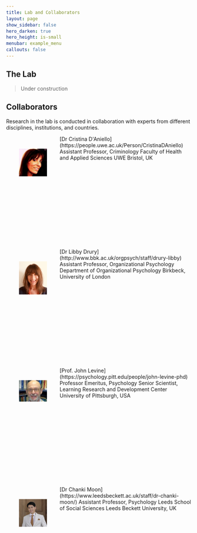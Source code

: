```yaml
---
title: Lab and Collaborators
layout: page
show_sidebar: false
hero_darken: true
hero_height: is-small
menubar: example_menu
callouts: false
---
```


## The Lab
> Under construction


## Collaborators

Research in the lab is conducted in collaboration with experts from different disciplines, institutions, and countries. 

<img src="/img/coll/cri.jpg" alt="CRI" width="15%" align="left" hspace="35" vspace="35">
[Dr Cristina D'Aniello](https://people.uwe.ac.uk/Person/CristinaDAniello)
Assistant Professor, Criminology
Faculty of Health and Applied Sciences
UWE Bristol, UK
<br>  
<br>
<br>  
<br>  
<br>
<br>  
<br>
<br>  
<br>  
<br>      
<br>  
<br>
<br>  
<br>  
<br>         
<img src="/img/coll/ld.jpg" alt="LD" width="15%" align="left" hspace="35" vspace="35">
[Dr Libby Drury](http://www.bbk.ac.uk/orgpsych/staff/drury-libby)
Assistant Professor, Organizational Psychology
Department of Organizational Psychology
Birkbeck, University of London
<br>  
<br>
<br>  
<br>  
<br>
<br>  
<br>
<br>  
<br>  
<br>      
<br>  
<br>
<br>  
<br>  
<br>  
<img src="/img/coll/levine_j.jpg" alt="JL" width="15%" align="left" hspace="35" vspace="35">
[Prof. John Levine](https://psychology.pitt.edu/people/john-levine-phd)
Professor Emeritus, Psychology
Senior Scientist, Learning Research and Development Center
University of Pittsburgh, USA
<br>  
<br>
<br>  
<br>  
<br>
<br>  
<br>
<br>  
<br>  
<br>      
<br>  
<br>
<br>  
<br>  
<br>  
<img src="/img/coll/cm.jpg" alt="CM" width="15%" align="left" hspace="35" vspace="35">
[Dr Chanki Moon](https://www.leedsbeckett.ac.uk/staff/dr-chanki-moon/)
Assistant Professor, Psychology
Leeds School of Social Sciences
Leeds Beckett University, UK

